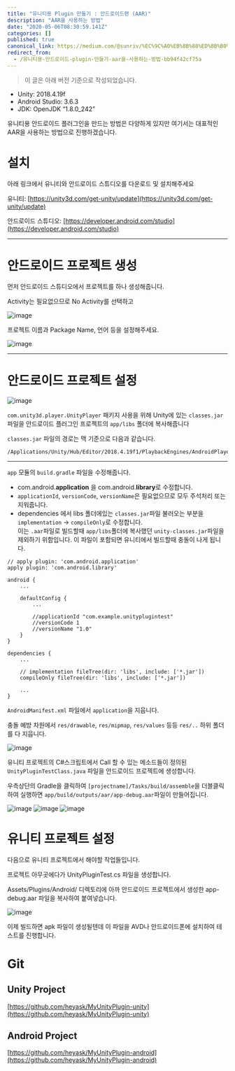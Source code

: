```yaml
---
title: "유니티용 Plugin 만들기 : 안드로이드편 (AAR)"
description: "AAR을 사용하는 방법"
date: "2020-05-06T08:30:59.141Z"
categories: []
published: true
canonical_link: https://medium.com/@sunriv/%EC%9C%A0%EB%8B%88%ED%8B%B0%EC%9A%A9-%EC%95%88%EB%93%9C%EB%A1%9C%EC%9D%B4%EB%93%9C-plugin-%EB%A7%8C%EB%93%A4%EA%B8%B0-aar%EC%9D%84-%EC%82%AC%EC%9A%A9%ED%95%98%EB%8A%94-%EB%B0%A9%EB%B2%95-bb94f42cf75a
redirect_from:
  - /유니티용-안드로이드-plugin-만들기-aar을-사용하는-방법-bb94f42cf75a
---
```


> 이 글은 아래 버전 기준으로 작성되었습니다.

-   Unity: 2018.4.19f
-   Android Studio: 3.6.3
-   JDK: OpenJDK “1.8.0_242”

유니티용 안드로이드 플러그인을 만드는 방법은 다양하게 있지만 여기서는 대표적인 AAR을 사용하는 방법으로 진행하겠습니다.


# 설치

아래 링크에서 유니티와 안드로이드 스튜디오를 다운로드 및 설치해주세요

유니티: [https://unity3d.com/get-unity/update](https://unity3d.com/get-unity/update)

안드로이드 스튜디오: [https://developer.android.com/studio](https://developer.android.com/studio)

---

# 안드로이드 프로젝트 생성

먼저 안드로이드 스튜디오에서 프로젝트를 하나 생성해줍니다.

Activity는 필요없으므로 No Activity를 선택하고

![image](./asset-1.png)

프로젝트 이름과 Package Name, 언어 등을 설정해주세요.

![image](./asset-2.png)

---

# 안드로이드 프로젝트 설정

![image](./asset-3.png)

`com.unity3d.player.UnityPlayer` 패키지 사용을 위해 Unity에 있는 `classes.jar`파일을 안드로이드 플러그인 프로젝트의 `app/libs` 폴더에 복사해줍니다

`classes.jar` 파일의 경로는 맥 기준으로 다음과 같습니다.

```
/Applications/Unity/Hub/Editor/2018.4.19f1/PlaybackEngines/AndroidPlayer/Variations/il2cpp/Release/Classes/classes.jar
```

---

`app` 모듈의 `build.gradle` 파일을 수정해줍니다.

-   com.android.**application** 을 com.android.**library**로 수정합니다.
-   `applicationId`, `versionCode`, `versionName`은 필요없으므로 모두 주석처리 또는 지워줍니다.
-   dependencies 에서 libs 폴더에있는 `classes.jar`파일 불러오는 부분을 `implementation` -> `compileOnly`로 수정합니다.  
    이는 `.aar`파일로 빌드할때 `app/libs`폴더에 복사했던 `unity-classes.jar`파일을 제외하기 위함입니다. 이 파일이 포함되면 유니티에서 빌드할때 충돌이 나게 됩니다.

```
// apply plugin: 'com.android.application'
apply plugin: 'com.android.library'

android {
    ...

    defaultConfig { 
        ...

        //applicationId "com.example.unityplugintest"
        //versionCode 1
        //versionName "1.0"
    }
}

dependencies {
    ...

    // implementation fileTree(dir: 'libs', include: ['*.jar'])
    compileOnly fileTree(dir: 'libs', include: ['*.jar'])

    ...
}
```

`AndroidManifest.xml` 파일에서 `application`을 지웁니다.

충돌 예방 차원에서 `res/drawable`, `res/mipmap`, `res/values` 등등 `res/..` 하위 폴더를 다 지웁니다.

![image](./asset-4.png)

유니티 프로젝트의 C#스크립트에서 Call 할 수 있는 메소드들이 정의된 `UnityPluginTestClass.java` 파일을 안드로이드 프로젝트에 생성합니다.

우측상단의 Gradle을 클릭하여 `[projectname]/Tasks/build/assemble`을 더블클릭하여 실행하면 `app/build/outputs/aar/app-debug.aar`파일이 만들어집니다.

![image](./asset-5.png)
![image](./asset-6.png)
![image](./asset-7.png)

# 유니티 프로젝트 설정

다음으로 유니티 프로젝트에서 해야할 작업들입니다.

프로젝트 아무곳에다가 UnityPluginTest.cs 파일을 생성합니다.

Assets/Plugins/Android/ 디렉토리에 아까 안드로이드 프로젝트에서 생성한 app-debug.aar 파일을 복사하여 붙여넣습니다.

![image](./asset-8.png)

이제 빌드하면 apk 파일이 생성될텐데 이 파일을 AVD나 안드로이드폰에 설치하여 테스트를 진행합니다.


# Git

## Unity Project

[https://github.com/heyask/MyUnityPlugin-unity](https://github.com/heyask/MyUnityPlugin-unity)

## Android Project

[https://github.com/heyask/MyUnityPlugin-android](https://github.com/heyask/MyUnityPlugin-android)